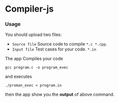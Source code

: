 # Compiler-js

### Usage
You should upload two files:
 - `Source file` Source code to compile `*.c *.cpp`.
 - `Input file`  Test cases for your code. `*.in`

The app Compiles your code

	gcc program.c -o program_exec

and executes

	./proman_exec < program.in

then the app show you the **output** of above command.
